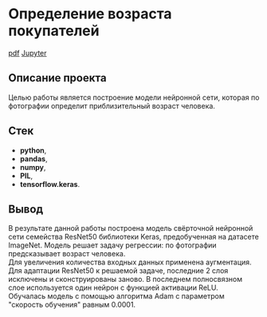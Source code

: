 # Определение возраста покупателей
[pdf](https://cloud.mail.ru/public/mc22/TysGnLASo) [Jupyter]()

## Описание проекта

Целью работы является построение модели нейронной сети, которая по фотографии определит приблизительный возраст человека.

## Стек
* **python**,
* **pandas**,
* **numpy**,
* **PIL**,
* **tensorflow.keras**.

## Вывод

В результате данной работы построена модель свёрточной нейронной сети семейства ResNet50 библиотеки Keras, предобученная на датасете ImageNet. Модель решает задачу регрессии: по фотографии предсказывает возраст человека.
<br>Для увеличения количества входных данных применена аугментация.
<br>Для адаптации ResNet50 к решаемой задаче, последние 2 слоя исключены и сконструированы заново. В последнем полносвязном слое используется один нейрон с функцией активации ReLU.
<br>Обучалась модель с помощью алгоритма Adam c параметром "скорость обучения" равным 0.0001.
